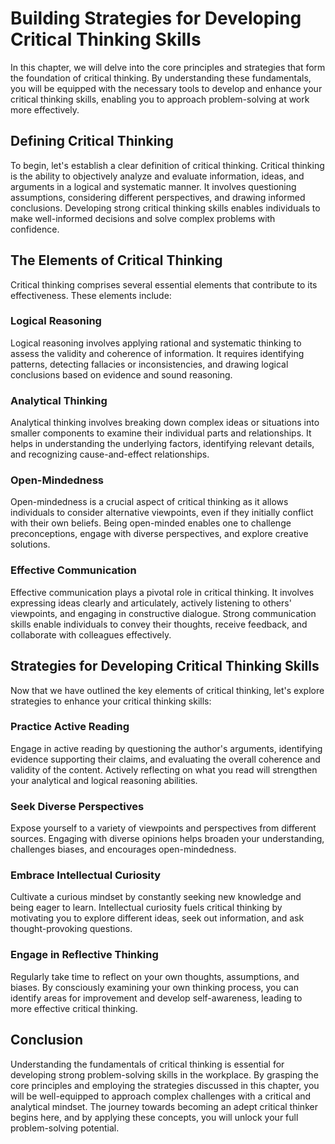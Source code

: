 Building Strategies for Developing Critical Thinking Skills
===========================================================================================================================

In this chapter, we will delve into the core principles and strategies that form the foundation of critical thinking. By understanding these fundamentals, you will be equipped with the necessary tools to develop and enhance your critical thinking skills, enabling you to approach problem-solving at work more effectively.

Defining Critical Thinking
------------------------------

To begin, let's establish a clear definition of critical thinking. Critical thinking is the ability to objectively analyze and evaluate information, ideas, and arguments in a logical and systematic manner. It involves questioning assumptions, considering different perspectives, and drawing informed conclusions. Developing strong critical thinking skills enables individuals to make well-informed decisions and solve complex problems with confidence.

The Elements of Critical Thinking
-------------------------------------

Critical thinking comprises several essential elements that contribute to its effectiveness. These elements include:

### Logical Reasoning

Logical reasoning involves applying rational and systematic thinking to assess the validity and coherence of information. It requires identifying patterns, detecting fallacies or inconsistencies, and drawing logical conclusions based on evidence and sound reasoning.

### Analytical Thinking

Analytical thinking involves breaking down complex ideas or situations into smaller components to examine their individual parts and relationships. It helps in understanding the underlying factors, identifying relevant details, and recognizing cause-and-effect relationships.

### Open-Mindedness

Open-mindedness is a crucial aspect of critical thinking as it allows individuals to consider alternative viewpoints, even if they initially conflict with their own beliefs. Being open-minded enables one to challenge preconceptions, engage with diverse perspectives, and explore creative solutions.

### Effective Communication

Effective communication plays a pivotal role in critical thinking. It involves expressing ideas clearly and articulately, actively listening to others' viewpoints, and engaging in constructive dialogue. Strong communication skills enable individuals to convey their thoughts, receive feedback, and collaborate with colleagues effectively.

Strategies for Developing Critical Thinking Skills
------------------------------------------------------

Now that we have outlined the key elements of critical thinking, let's explore strategies to enhance your critical thinking skills:

### Practice Active Reading

Engage in active reading by questioning the author's arguments, identifying evidence supporting their claims, and evaluating the overall coherence and validity of the content. Actively reflecting on what you read will strengthen your analytical and logical reasoning abilities.

### Seek Diverse Perspectives

Expose yourself to a variety of viewpoints and perspectives from different sources. Engaging with diverse opinions helps broaden your understanding, challenges biases, and encourages open-mindedness.

### Embrace Intellectual Curiosity

Cultivate a curious mindset by constantly seeking new knowledge and being eager to learn. Intellectual curiosity fuels critical thinking by motivating you to explore different ideas, seek out information, and ask thought-provoking questions.

### Engage in Reflective Thinking

Regularly take time to reflect on your own thoughts, assumptions, and biases. By consciously examining your own thinking process, you can identify areas for improvement and develop self-awareness, leading to more effective critical thinking.

Conclusion
----------

Understanding the fundamentals of critical thinking is essential for developing strong problem-solving skills in the workplace. By grasping the core principles and employing the strategies discussed in this chapter, you will be well-equipped to approach complex challenges with a critical and analytical mindset. The journey towards becoming an adept critical thinker begins here, and by applying these concepts, you will unlock your full problem-solving potential.
